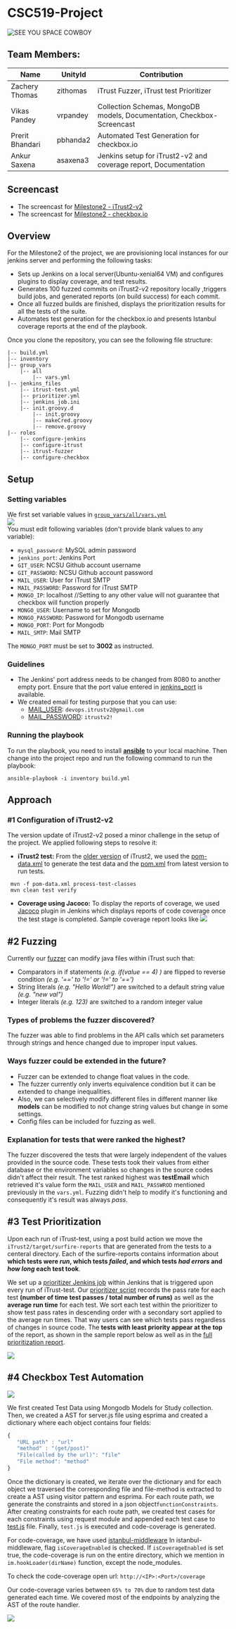# CSC519-Project


![SEE YOU SPACE COWBOY](https://img.youtube.com/vi/yg7V67ptg18/0.jpg)

## Team Members:
| Name | UnityId | Contribution |
|---------------------|-------|----------|
| Zachery Thomas | zithomas | iTrust Fuzzer, iTrust test Prioritizer |
| Vikas Pandey | vrpandey | Collection Schemas, MongoDB models, Documentation, Checkbox-Screencast |
| Prerit Bhandari | pbhanda2 | Automated Test Generation for checkbox.io|
| Ankur Saxena | asaxena3 | Jenkins setup for iTrust2-v2 and coverage report, Documentation  |

## Screencast
+ The screencast for [Milestone2 - iTrust2-v2](https://youtu.be/32AC1298EB8)
+ The screencast for [Milestone2 - checkbox.io](https://youtu.be/PNBee_jy8hw)

## Overview
For the Milestone2 of the project, we are provisioning local instances for our jenkins server and performing the following tasks:
+ Sets up Jenkins on a local server(Ubuntu-xenial64 VM) and configures plugins to display coverage, and test results.
+ Generates 100 fuzzed commits on iTrust2-v2 repository locally ,triggers build jobs, and generated reports (on build success) for each commit.
+ Once all fuzzed builds are finished, displays the prioritization results for all the tests of the suite.
+ Automates test generation for the checkbox.io and presents Istanbul coverage reports at the end of the playbook.  

Once you clone the repository, you can see the following file structure:
```
|-- build.yml
|-- inventory
|-- group_vars
    |-- all
        |-- vars.yml
|-- jenkins_files
    |-- itrust-test.yml 
    |-- prioritizer.yml
    |-- jenkins_job.ini
    |-- init.groovy.d
        |-- init.groovy
        |-- makeCred.groovy
        |-- remove.groovy
|-- roles
    |-- configure-jenkins
    |-- configure-itrust
    |-- itrust-fuzzer
    |-- configure-checkbox  
```

## Setup
### Setting variables
We first set variable values in [`group_vars/all/vars.yml`](https://github.ncsu.edu/asaxena3/CSC519-Project/blob/Milestone2/group_vars/all/vars.yml)  
![](https://github.ncsu.edu/asaxena3/CSC519-Project/blob/Milestone2/tutorial_material/vault.PNG)  
You must edit following variables (don't provide blank values to any variable):

+ `mysql_password`: MySQL admin password  
+ `jenkins_port`: Jenkins Port
+ `GIT_USER`: NCSU Github account username
+ `GIT_PASSWORD`: NCSU Github account password
+ `MAIL_USER`: User for iTrust SMTP
+ `MAIL_PASSWORD`: Password for iTrust SMTP
+ `MONGO_IP`: localhost   //Setting to any other value will not guarantee that checkbox will function properly
+ `MONGO_USER`: Username to set for Mongodb
+ `MONGO_PASSWORD`: Password for Mongodb username  
+ `MONGO_PORT`: Port for Mongodb  
+ `MAIL_SMTP`: Mail SMTP  

The `MONGO_PORT` must be set to **3002** as instructed.
### Guidelines
+ The Jenkins' port address needs to be changed from 8080 to another empty port. Ensure that the port value entered in [jenkins_port](https://github.ncsu.edu/asaxena3/CSC519-Project/blob/8f1c1e285e24aec7b612b1184d45e6be034dbd0b/group_vars/all/vars.yml#L4) is available. 
+ We created email for testing purpose that you can use: 
     + [MAIL_USER](https://github.ncsu.edu/asaxena3/CSC519-Project/blob/8f1c1e285e24aec7b612b1184d45e6be034dbd0b/group_vars/all/vars.yml#L8): `devops.itrustv2@gmail.com`
     + [MAIL_PASSWORD](https://github.ncsu.edu/asaxena3/CSC519-Project/blob/8f1c1e285e24aec7b612b1184d45e6be034dbd0b/group_vars/all/vars.yml#L7): `itrustv2!`
### Running the playbook

To run the playbook, you need to install [**ansible**](https://github.com/CSC-DevOps/CM/blob/master/Ansible.md) to your local machine. Then change into the project repo and run the following command to run the playbook:
```
ansible-playbook -i inventory build.yml
```
## Approach
### #1 Configuration of iTrust2-v2
The version update of iTrust2-v2 posed a minor challenge in the setup of the project. We applied following steps to resolve it:
+ **iTrust2 test:** From the [older version](https://github.ncsu.edu/vrpandey/iTrust2-v2/tree/0965f8cc0d1f7a4fae1e6c07248db1bc882bb643) of iTrust2, we used the [pom-data.xml](https://github.ncsu.edu/asaxena3/CSC519-Project/blob/8f1c1e285e24aec7b612b1184d45e6be034dbd0b/jenkins_files/pom-data.xml#L1) to generate the test data and the [pom.xml](https://github.ncsu.edu/engr-csc326-staff/iTrust2-v2/blob/b1f340b2be4e4b03801b2de46e806ba2aed0250f/iTrust2/pom.xml#L1) from latest version to run tests.
```
 mvn -f pom-data.xml process-test-classes
 mvn clean test verify
```
+ **Coverage using Jacoco:** To display the reports of coverage, we used [Jacoco](https://plugins.jenkins.io/jacoco) plugin in Jenkins which displays reports of code coverage once the test stage is completed. Sample coverage report looks like
![](https://github.ncsu.edu/asaxena3/CSC519-Project/blob/Milestone2/tutorial-material/Jacoco-coverage.jpeg)

## #2 Fuzzing
Currently our [fuzzer](https://github.ncsu.edu/asaxena3/CSC519-Project/blob/19469e684c7545ce2c8fedc370f79ff0007fdf21/iTrust-fuzzer/src/main/java/com/cowboydevop/fuzzer/Fuzzer.java#L29) can modify java files within iTrust such that:
* Comparators in if statements _(e.g. if(value == 4) )_ are flipped to reverse condition _(e.g. '==' to '!=' or '!=' to '==')_
* String literals _(e.g. "Hello World!")_ are switched to a default string value _(e.g. "new val")_
* Integer literals _(e.g. 123)_ are switched to a random integer value

### Types of problems the fuzzer discovered?
The fuzzer was able to find problems in the API calls which set parameters through strings and hence changed due to improper input values. 
### Ways fuzzer could be extended in the future?
+ Fuzzer can be extended to change float values in the code. 
+ The fuzzer currently only inverts equivalence condition but it can be extended to change inequalities.
+ Also, we can selectively modify different files in different manner like **models** can be modified to not change string values but change in some settings.
+ Config files can be included for fuzzing as well.
### Explanation for tests that were ranked the highest?
The fuzzer discovered the tests that were largely independent of the values provided in the source code. These tests took their values from either database or the environment variables so changes in the source codes didn't affect their result. The test ranked highest was **testEmail** which retrieved it's value form the `MAIL_USER` and `MAIL_PASSWROD` mentioned previously in the `vars.yml`. Fuzzing didn't help to modify it's functioning and consequently it's result was always _pass_.
## #3 Test Prioritization
Upon each run of iTrust-test, using a post build action we move the `iTrust2/target/surfire-reports` that are generated from the tests to a centeral directory. Each of the surfire-reports contains information about **which tests were _run_, which tests _failed_, and which tests _had errors_ and _how long_ each test took**.

We set up a [prioritizer Jenkins job](https://github.ncsu.edu/asaxena3/CSC519-Project/blob/19469e684c7545ce2c8fedc370f79ff0007fdf21/jenkins_files/prioritizer.yml#L1) within Jenkins that is triggered upon every run of iTrust-test.
Our [prioritizer script](https://github.ncsu.edu/asaxena3/CSC519-Project/blob/19469e684c7545ce2c8fedc370f79ff0007fdf21/iTrust-prioritizer/prioritizer.py#L1) records the pass rate for each test **(number of time test passes / total number of runs)** as well as the **average run time** for each test.
We sort each test within the prioritizer to show test pass rates in descending order with a secondary sort applied to the average run times. That way users can see which tests pass regardless of changes in source code. The **tests with least priority appear at the top** of the report, as shown in the sample report below as well as in the [full prioritization report](https://github.ncsu.edu/asaxena3/CSC519-Project/blob/Milestone2/tutorial-material/prioritizer-final.txt).  
  
![](https://github.ncsu.edu/asaxena3/CSC519-Project/blob/Milestone2/tutorial-material/priority-report.gif)

## #4 Checkbox Test Automation


![](https://github.ncsu.edu/asaxena3/CSC519-Project/blob/Milestone2/tutorial-material/CoverageReport.png)


We first created Test Data using Mongodb Models for Study collection. Then, we created a AST for server.js file using esprima and created a dictionary where each object contains four fields:
```javascript
{
   "URL path" : "url"
   "method" : "(get/post)"
   "File(called by the url)": "file"
   "File method": "method"
}
```
Once the dictionary is created, we iterate over the dictionary and for each object we traversed the corresponding file and file-method is extracted to create a AST using visitor pattern and esprima. For each route path, we generate the constraints and stored in a json object`functionConstraints`. After creating constraints for each route path, we created test cases for each constraints using request module and appended each test case to [test.js](https://github.ncsu.edu/asaxena3/CSC519-Project/blob/Milestone2/checkbox/server-side/site/test.js) file. Finally, `test.js` is executed and code-coverage is generated.

For code-coverage, we have used [istanbul-middleware](https://github.com/gotwarlost/istanbul-middleware)
In istanbul-middleware, flag `isCoverageEnabled` is checked. If `isCoverageEnabled` is set true, the code-coverage is run on the entire directory, which we mention in `im.hookLoader(dirName)` function, except the node_modules.

To check the code-coverage open url: 
`http://<IP>:<Port>/coverage`

Our code-coverage varies between `65% to 70%` due to random test data generated each time. We covered most of the endpoints by analyzing the AST of the route handler.


![](https://github.ncsu.edu/asaxena3/CSC519-Project/blob/Milestone2/tutorial-material/CheckboxCoverage.gif)


